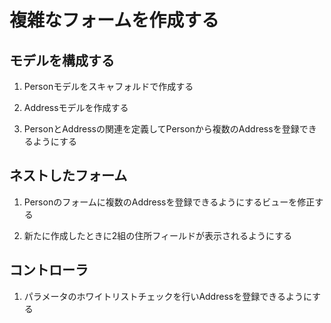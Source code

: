 # 複雑なフォームを作成する

## モデルを構成する

1. Personモデルをスキャフォルドで作成する

1. Addressモデルを作成する

1. PersonとAddressの関連を定義してPersonから複数のAddressを登録できるようにする

## ネストしたフォーム

1. Personのフォームに複数のAddressを登録できるようにするビューを修正する

1. 新たに作成したときに2組の住所フィールドが表示されるようにする

## コントローラ

1. パラメータのホワイトリストチェックを行いAddressを登録できるようにする
